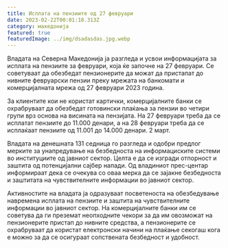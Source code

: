 ```yaml
---
title: Исплата на пензиите од 27 февруари
date: 2023-02-22T00:01:18.313Z
category: македонија
featured: true
featuredImage: ../img/dsadasdas.jpg.webp
---
```


Владата на Северна Македонија ја разгледа и усвои информацијата за исплата на пензиите за февруари, која ќе започне на 27 февруари. Се советуваат да обезбедат пензионерите да можат да пристапат до нивните февруарски пензии преку мрежата на банкомати и комерцијалната мрежа од 27 февруари 2023 година.

За клиентите кои не користат картички, комерцијалните банки се охрабруваат да обезбедат готовински плаќања за пензии во четири групи врз основа на висината на пензијата. На 27 февруари треба да се исплатат пензиите до 11.000 денари, а на 28 февруари треба да се исплаќаат пензиите од 11.001 до 14.000 денари. 2 март.

Владата на денешната 131 седница го разгледа и одобри предлог мерките за унапредување на безбедноста на информациските системи во институциите од јавниот сектор. Целта е да се изгради отпорност и заштита од потенцијални сајбер напади. Од владиниот прес-центар информираат дека се очекува со оваа мерка да се зајакне безбедноста и заштитата на чувствителните информации во јавниот сектор.

Активностите на владата ја одразуваат посветеноста на обезбедување навремена исплата на пензиите и заштита на чувствителните информации во јавниот сектор. На комерцијалните банки им се советува да ги преземат неопходните чекори за да им овозможат на пензионерите пристап до нивните средства, а пензионерите се охрабруваат да користат електронски начини на плаќање секогаш кога е можно за да се осигураат сопствената безбедност и удобност.
